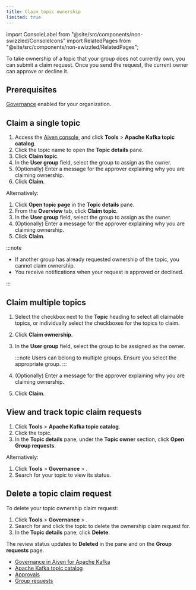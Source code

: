 ```yaml
---
title: Claim topic ownership
limited: true
---
```

import ConsoleLabel from "@site/src/components/non-swizzled/ConsoleIcons"
import RelatedPages from "@site/src/components/non-swizzled/RelatedPages";

To take ownership of a topic that your group does not currently own, you can submit a claim request. Once you send the request, the current owner can approve or decline it.

## Prerequisites

[Governance](/docs/products/kafka/howto/enable-governance) enabled for your organization.

## Claim a single topic

1. Access the [Aiven console](https://console.aiven.io/), and
   click **Tools** > **Apache Kafka topic catalog**.
1. Click the topic name to open the **Topic details** pane.
1. Click **Claim topic**.
1. In the **User group** field, select the group to assign as the owner.
1. (Optionally) Enter a message for the approver explaining why you are claiming ownership.
1. Click **Claim**.

Alternatively:

1. Click **Open topic page** in  the **Topic details** pane.
1. From the **Overview** tab, click **Claim topic**.
1. In the **User group** field, select the group to assign as the owner.
1. (Optionally) Enter a message for the approver explaining why you are claiming ownership.
1. Click **Claim**.

:::note

- If another group has already requested ownership of the topic, you
  cannot claim ownership.
- You receive notifications when your request is approved or declined.

:::

## Claim multiple topics

1. Select the checkbox next to the **Topic** heading to select all claimable topics,
   or individually select the checkboxes for the topics to claim.
1. Click **Claim ownership**.
1. In the **User group** field, select the group to be assigned as the owner.

   :::note
   Users can belong to multiple groups. Ensure you select the appropriate group.
   :::

1. (Optionally) Enter a message for the approver explaining why you are claiming ownership.
1. Click **Claim**.

## View and track topic claim requests

1. Click **Tools** > **Apache Kafka topic catalog**.
1. Click the topic.
1. In the **Topic details** pane, under the **Topic owner** section, click
   **Open Group requests**.

Alternatively:

1. Click **Tools** > **Governance** > **<ConsoleLabel name="Group requests"/>**.
1. Search for your topic to view its status.

## Delete a topic claim request

To delete your topic ownership claim request:

1. Click **Tools** > **Governance** > **<ConsoleLabel name="Group requests"/>**.
1. Search for and click the topic to delete the ownership claim request for.
1. In the **Topic details** pane, click **Delete**.

The review status updates to **Deleted** in the pane and on the **Group requests** page.

<RelatedPages/>

- [Governance in Aiven for Apache Kafka](/docs/products/kafka/concepts/governance-overview)
- [Apache Kafka topic catalog](/docs/products/kafka/concepts/topic-catalog-overview)
- [Approvals](/docs/products/kafka/howto/approvals)
- [Group requests](/docs/products/kafka/howto/group-requests)
